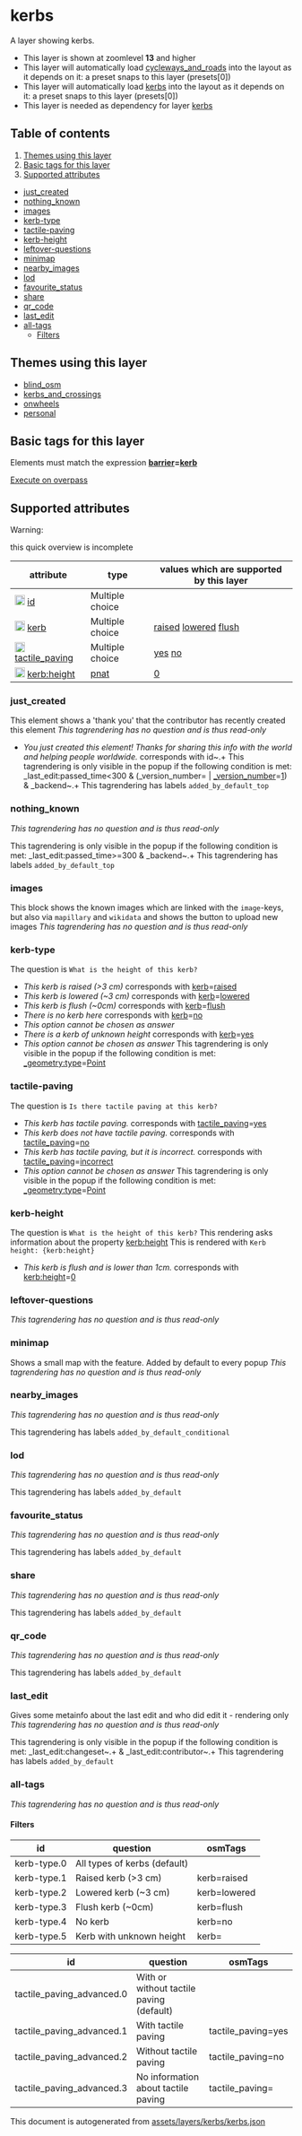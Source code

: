 [//]: # (WARNING: this file is automatically generated. Please find the sources at the bottom and edit those sources)



 kerbs 
=======





A layer showing kerbs.






  - This layer is shown at zoomlevel **13** and higher
  - This layer will automatically load  [cycleways_and_roads](./cycleways_and_roads.md)  into the layout as it depends on it:  a preset snaps to this layer (presets[0])
  - This layer will automatically load  [kerbs](./kerbs.md)  into the layout as it depends on it:  a preset snaps to this layer (presets[0])
  - This layer is needed as dependency for layer [kerbs](#kerbs)



## Table of contents

1. [ Themes using this layer ](#-themes-using-this-layer-)
2. [ Basic tags for this layer ](#-basic-tags-for-this-layer-)
3. [ Supported attributes ](#-supported-attributes-)
  - [just_created](#just_created)
  - [nothing_known](#nothing_known)
  - [images](#images)
  - [kerb-type](#kerb-type)
  - [tactile-paving](#tactile-paving)
  - [kerb-height](#kerb-height)
  - [leftover-questions](#leftover-questions)
  - [minimap](#minimap)
  - [nearby_images](#nearby_images)
  - [lod](#lod)
  - [favourite_status](#favourite_status)
  - [share](#share)
  - [qr_code](#qr_code)
  - [last_edit](#last_edit)
  - [all-tags](#all-tags)
    + [Filters](#filters)

 Themes using this layer 
-------------------------





  - [blind_osm](https://mapcomplete.org/blind_osm)
  - [kerbs_and_crossings](https://mapcomplete.org/kerbs_and_crossings)
  - [onwheels](https://mapcomplete.org/onwheels)
  - [personal](https://mapcomplete.org/personal)




 Basic tags for this layer 
---------------------------



Elements must match the expression **<a href='https://wiki.openstreetmap.org/wiki/Key:barrier' target='_blank'>barrier</a>=<a href='https://wiki.openstreetmap.org/wiki/Tag:barrier%3Dkerb' target='_blank'>kerb</a>**

[Execute on overpass](http://overpass-turbo.eu/?Q=%5Bout%3Ajson%5D%5Btimeout%3A90%5D%3B%28%20%20%20%20nwr%5B%22barrier%22%3D%22kerb%22%5D%28%7B%7Bbbox%7D%7D%29%3B%0A%29%3Bout%20body%3B%3E%3Bout%20skel%20qt%3B)



 Supported attributes 
----------------------



Warning: 

this quick overview is incomplete



attribute | type | values which are supported by this layer
----------- | ------ | ------------------------------------------
[<img src='https://mapcomplete.org/assets/svg/statistics.svg' height='18px'>](https://taginfo.openstreetmap.org/keys/id#values) [id](https://wiki.openstreetmap.org/wiki/Key:id) | Multiple choice | 
[<img src='https://mapcomplete.org/assets/svg/statistics.svg' height='18px'>](https://taginfo.openstreetmap.org/keys/kerb#values) [kerb](https://wiki.openstreetmap.org/wiki/Key:kerb) | Multiple choice | [raised](https://wiki.openstreetmap.org/wiki/Tag:kerb%3Draised) [lowered](https://wiki.openstreetmap.org/wiki/Tag:kerb%3Dlowered) [flush](https://wiki.openstreetmap.org/wiki/Tag:kerb%3Dflush)
[<img src='https://mapcomplete.org/assets/svg/statistics.svg' height='18px'>](https://taginfo.openstreetmap.org/keys/tactile_paving#values) [tactile_paving](https://wiki.openstreetmap.org/wiki/Key:tactile_paving) | Multiple choice | [yes](https://wiki.openstreetmap.org/wiki/Tag:tactile_paving%3Dyes) [no](https://wiki.openstreetmap.org/wiki/Tag:tactile_paving%3Dno)
[<img src='https://mapcomplete.org/assets/svg/statistics.svg' height='18px'>](https://taginfo.openstreetmap.org/keys/kerb:height#values) [kerb:height](https://wiki.openstreetmap.org/wiki/Key:kerb:height) | [pnat](../SpecialInputElements.md#pnat) | [0](https://wiki.openstreetmap.org/wiki/Tag:kerb:height%3D0)


### just_created
This element shows a 'thank you' that the contributor has recently created this element
_This tagrendering has no question and is thus read-only_

 - *You just created this element! Thanks for sharing this info with the world and helping people worldwide.* corresponds with id~.+
This tagrendering is only visible in the popup if the following condition is met: _last_edit:passed_time<300 & (_version_number= | <a href='https://wiki.openstreetmap.org/wiki/Key:_version_number' target='_blank'>_version_number</a>=<a href='https://wiki.openstreetmap.org/wiki/Tag:_version_number%3D1' target='_blank'>1</a>) & _backend~.+
This tagrendering has labels 
`added_by_default_top`

### nothing_known

_This tagrendering has no question and is thus read-only_


This tagrendering is only visible in the popup if the following condition is met: _last_edit:passed_time>=300 & _backend~.+
This tagrendering has labels 
`added_by_default_top`

### images
This block shows the known images which are linked with the `image`-keys, but also via `mapillary` and `wikidata` and shows the button to upload new images
_This tagrendering has no question and is thus read-only_





### kerb-type

The question is `What is the height of this kerb?`

 - *This kerb is raised (>3 cm)* corresponds with <a href='https://wiki.openstreetmap.org/wiki/Key:kerb' target='_blank'>kerb</a>=<a href='https://wiki.openstreetmap.org/wiki/Tag:kerb%3Draised' target='_blank'>raised</a>
 - *This kerb is lowered (~3 cm)* corresponds with <a href='https://wiki.openstreetmap.org/wiki/Key:kerb' target='_blank'>kerb</a>=<a href='https://wiki.openstreetmap.org/wiki/Tag:kerb%3Dlowered' target='_blank'>lowered</a>
 - *This kerb is flush (~0cm)* corresponds with <a href='https://wiki.openstreetmap.org/wiki/Key:kerb' target='_blank'>kerb</a>=<a href='https://wiki.openstreetmap.org/wiki/Tag:kerb%3Dflush' target='_blank'>flush</a>
 - *There is no kerb here* corresponds with <a href='https://wiki.openstreetmap.org/wiki/Key:kerb' target='_blank'>kerb</a>=<a href='https://wiki.openstreetmap.org/wiki/Tag:kerb%3Dno' target='_blank'>no</a>
 - _This option cannot be chosen as answer_
 - *There is a kerb of unknown height* corresponds with <a href='https://wiki.openstreetmap.org/wiki/Key:kerb' target='_blank'>kerb</a>=<a href='https://wiki.openstreetmap.org/wiki/Tag:kerb%3Dyes' target='_blank'>yes</a>
 - _This option cannot be chosen as answer_
This tagrendering is only visible in the popup if the following condition is met: <a href='https://wiki.openstreetmap.org/wiki/Key:_geometry:type' target='_blank'>_geometry:type</a>=<a href='https://wiki.openstreetmap.org/wiki/Tag:_geometry:type%3DPoint' target='_blank'>Point</a>


### tactile-paving

The question is `Is there tactile paving at this kerb?`

 - *This kerb has tactile paving.* corresponds with <a href='https://wiki.openstreetmap.org/wiki/Key:tactile_paving' target='_blank'>tactile_paving</a>=<a href='https://wiki.openstreetmap.org/wiki/Tag:tactile_paving%3Dyes' target='_blank'>yes</a>
 - *This kerb does not have tactile paving.* corresponds with <a href='https://wiki.openstreetmap.org/wiki/Key:tactile_paving' target='_blank'>tactile_paving</a>=<a href='https://wiki.openstreetmap.org/wiki/Tag:tactile_paving%3Dno' target='_blank'>no</a>
 - *This kerb has tactile paving, but it is incorrect.* corresponds with <a href='https://wiki.openstreetmap.org/wiki/Key:tactile_paving' target='_blank'>tactile_paving</a>=<a href='https://wiki.openstreetmap.org/wiki/Tag:tactile_paving%3Dincorrect' target='_blank'>incorrect</a>
 - _This option cannot be chosen as answer_
This tagrendering is only visible in the popup if the following condition is met: <a href='https://wiki.openstreetmap.org/wiki/Key:_geometry:type' target='_blank'>_geometry:type</a>=<a href='https://wiki.openstreetmap.org/wiki/Tag:_geometry:type%3DPoint' target='_blank'>Point</a>


### kerb-height

The question is `What is the height of this kerb?`
This rendering asks information about the property 
[kerb:height](https://wiki.openstreetmap.org/wiki/Key:kerb:height)
This is rendered with `Kerb height: {kerb:height}`
 - *This kerb is flush and is lower than 1cm.* corresponds with <a href='https://wiki.openstreetmap.org/wiki/Key:kerb:height' target='_blank'>kerb:height</a>=<a href='https://wiki.openstreetmap.org/wiki/Tag:kerb:height%3D0' target='_blank'>0</a>



### leftover-questions

_This tagrendering has no question and is thus read-only_





### minimap
Shows a small map with the feature. Added by default to every popup
_This tagrendering has no question and is thus read-only_





### nearby_images

_This tagrendering has no question and is thus read-only_



This tagrendering has labels 
`added_by_default_conditional`

### lod

_This tagrendering has no question and is thus read-only_



This tagrendering has labels 
`added_by_default`

### favourite_status

_This tagrendering has no question and is thus read-only_



This tagrendering has labels 
`added_by_default`

### share

_This tagrendering has no question and is thus read-only_



This tagrendering has labels 
`added_by_default`

### qr_code

_This tagrendering has no question and is thus read-only_



This tagrendering has labels 
`added_by_default`

### last_edit
Gives some metainfo about the last edit and who did edit it - rendering only
_This tagrendering has no question and is thus read-only_


This tagrendering is only visible in the popup if the following condition is met: _last_edit:changeset~.+ & _last_edit:contributor~.+
This tagrendering has labels 
`added_by_default`

### all-tags

_This tagrendering has no question and is thus read-only_







#### Filters 





id | question | osmTags
---- | ---------- | ---------
kerb-type.0 | All types of kerbs (default) | 
kerb-type.1 | Raised kerb (>3 cm) | kerb=raised
kerb-type.2 | Lowered kerb (~3 cm) | kerb=lowered
kerb-type.3 | Flush kerb (~0cm) | kerb=flush
kerb-type.4 | No kerb | kerb=no
kerb-type.5 | Kerb with unknown height | kerb=




id | question | osmTags
---- | ---------- | ---------
tactile_paving_advanced.0 | With or without tactile paving (default) | 
tactile_paving_advanced.1 | With tactile paving | tactile_paving=yes
tactile_paving_advanced.2 | Without tactile paving | tactile_paving=no
tactile_paving_advanced.3 | No information about tactile paving | tactile_paving=
 

This document is autogenerated from [assets/layers/kerbs/kerbs.json](https://github.com/pietervdvn/MapComplete/blob/develop/assets/layers/kerbs/kerbs.json)
